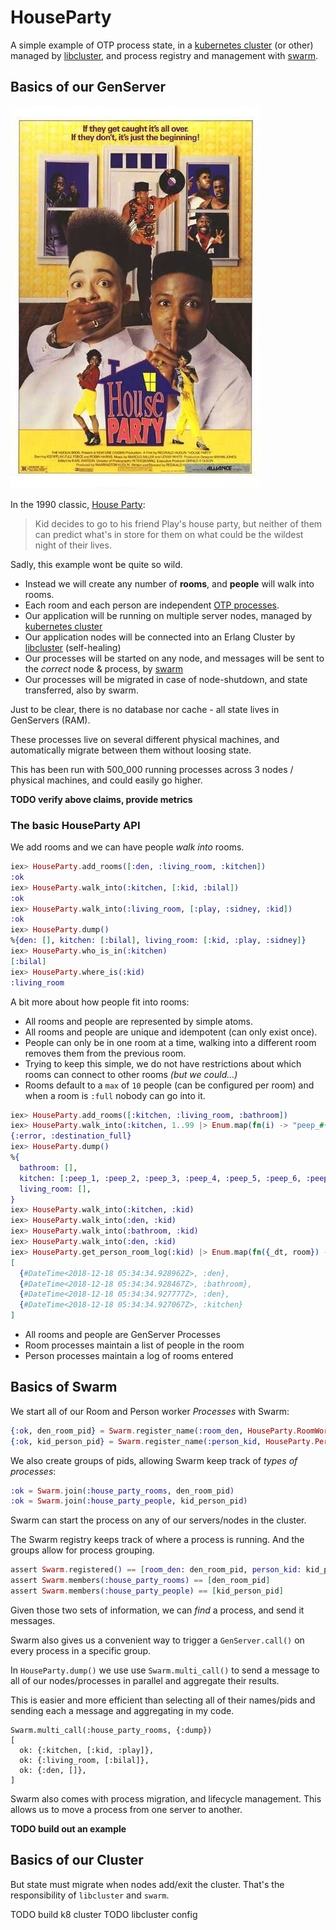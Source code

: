 # HouseParty

A simple example of OTP process state, in a
[kubernetes cluster](https://kubernetes.io)
(or other) managed by
[libcluster](https://github.com/bitwalker/libcluster),
and process registry and management with
[swarm](https://github.com/bitwalker/swarm).


## Basics of our GenServer

[![House Party Poster](./houseparty_poster.jpg)](https://www.imdb.com/title/tt0099800/)

In the 1990 classic, [House Party](https://www.imdb.com/title/tt0099800/):

> Kid decides to go to his friend Play's house party, but neither of them can predict what's in store for them on what could be the wildest night of their lives.

Sadly, this example wont be quite so wild.

* Instead we will create any number of **rooms**, and **people** will walk into rooms.
* Each room and each person are independent
  [OTP processes](https://elixir-lang.org/getting-started/mix-otp/genserver.html).
* Our application will be running on multiple server nodes, managed by
  [kubernetes cluster](https://kubernetes.io)
* Our application nodes will be connected into an Erlang Cluster by
  [libcluster](https://github.com/bitwalker/libcluster) (self-healing)
* Our processes will be started on any node, and messages will be sent to the *correct* node &amp; process, by
  [swarm](https://github.com/bitwalker/swarm)
* Our processes will be migrated in case of node-shutdown, and state transferred, also by swarm.

Just to be clear, there is no database nor cache - all state lives in GenServers (RAM).

These processes live on several different physical machines, and automatically migrate between them without loosing state.

This has been run with 500_000 running processes across 3 nodes / physical machines, and could easily go higher.

**TODO verify above claims, provide metrics**

### The basic HouseParty API

We add rooms and we can have people *walk into* rooms.

```elixir
iex> HouseParty.add_rooms([:den, :living_room, :kitchen])
:ok
iex> HouseParty.walk_into(:kitchen, [:kid, :bilal])
:ok
iex> HouseParty.walk_into(:living_room, [:play, :sidney, :kid])
:ok
iex> HouseParty.dump()
%{den: [], kitchen: [:bilal], living_room: [:kid, :play, :sidney]}
iex> HouseParty.who_is_in(:kitchen)
[:bilal]
iex> HouseParty.where_is(:kid)
:living_room
```

A bit more about how people fit into rooms:
* All rooms and people are represented by simple atoms.
* All rooms and people are unique and idempotent (can only exist once).
* People can only be in one room at a time, walking into a different room removes them from the previous room.
* Trying to keep this simple, we do not have restrictions about which rooms can connect to other rooms *(but we could...)*
* Rooms default to a `max` of `10` people (can be configured per room) and when a room is `:full` nobody can go into it.

```elixir
iex> HouseParty.add_rooms([:kitchen, :living_room, :bathroom])
iex> HouseParty.walk_into(:kitchen, 1..99 |> Enum.map(fn(i) -> "peep_#{i}" |> String.to_atom() end))
{:error, :destination_full}
iex> HouseParty.dump()
%{
  bathroom: [],
  kitchen: [:peep_1, :peep_2, :peep_3, :peep_4, :peep_5, :peep_6, :peep_7, :peep_8, :peep_9, :peep_10],
  living_room: [],
}
iex> HouseParty.walk_into(:kitchen, :kid)
iex> HouseParty.walk_into(:den, :kid)
iex> HouseParty.walk_into(:bathroom, :kid)
iex> HouseParty.walk_into(:den, :kid)
iex> HouseParty.get_person_room_log(:kid) |> Enum.map(fn({_dt, room}) -> room end)
[
  {#DateTime<2018-12-18 05:34:34.928962Z>, :den},
  {#DateTime<2018-12-18 05:34:34.928467Z>, :bathroom},
  {#DateTime<2018-12-18 05:34:34.927777Z>, :den},
  {#DateTime<2018-12-18 05:34:34.927067Z>, :kitchen}
]
```

* All rooms and people are GenServer Processes
 * Room processes maintain a list of people in the room
 * Person processes maintain a log of rooms entered

## Basics of Swarm

We start all of our Room and Person worker *Processes* with Swarm:

```elixir
{:ok, den_room_pid} = Swarm.register_name(:room_den, HouseParty.RoomWorker, :start_link, [:den])
{:ok, kid_person_pid} = Swarm.register_name(:person_kid, HouseParty.PersonWorker, :start_link, [:kid])
```

We also create groups of pids, allowing Swarm keep track of *types of processes*:

```elixir
:ok = Swarm.join(:house_party_rooms, den_room_pid)
:ok = Swarm.join(:house_party_people, kid_person_pid)
```

Swarm can start the process on any of our servers/nodes in the cluster.

The Swarm registry keeps track of where a process is running. And the groups allow for process grouping.

```elixir
assert Swarm.registered() == [room_den: den_room_pid, person_kid: kid_person_pid]
assert Swarm.members(:house_party_rooms) == [den_room_pid]
assert Swarm.members(:house_party_people) == [kid_person_pid]
```

Given those two sets of information, we can *find* a process, and send it messages.

Swarm also gives us a convenient way to trigger a `GenServer.call()` on every process in a specific group.

In `HouseParty.dump()` we use use `Swarm.multi_call()` to send a message to all of our nodes/processes in parallel and aggregate their results.

This is easier and more efficient than selecting all of their names/pids and sending each a message and aggregating in my code.

```
Swarm.multi_call(:house_party_rooms, {:dump})
[
  ok: {:kitchen, [:kid, :play]},
  ok: {:living_room, [:bilal]},
  ok: {:den, []},
]
```

Swarm also comes with process migration, and lifecycle management.
This allows us to move a process from one server to another.

**TODO build out an example**

## Basics of our Cluster


But state must migrate when nodes add/exit the cluster.  That's the responsibility of `libcluster` and `swarm`.

TODO build k8 cluster
TODO libcluster config

